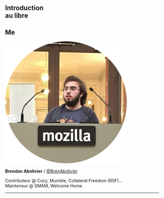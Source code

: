 ## Introduction<br/>au libre


## Me

![](assets/pp-moz-round.png)<!-- .element: class="plain" width="200px" -->

**Brendan Abolivier** / [@BrenAbolivier](https://twitter.com/BrenAbolivier)

Contributeur @ Cozy, Mumble, Collateral Freedom (RSF)...<br />
Mainteneur @ SMAM, Welcome Home
<!-- .element: style="font-size:70%" -->

-----------------

